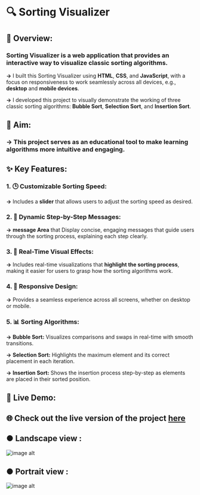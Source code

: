 # 🔍 Sorting Visualizer

## 📖 Overview:

### Sorting Visualizer is a web application that provides an interactive way to visualize classic sorting algorithms.

**->** I built this Sorting Visualizer using **HTML**, **CSS**, and **JavaScript**, with a focus on responsiveness to work seamlessly across all devices, e.g., **desktop** and **mobile devices**.

**->** I developed this project to visually demonstrate the working of three classic sorting algorithms: **Bubble Sort**, **Selection Sort**, and **Insertion Sort**.



## 🎯 Aim: 

### -> This project serves as an educational tool to make learning algorithms more intuitive and engaging.


## ✨ Key Features:

### 1. 🕒 Customizable Sorting Speed: 
**->** Includes a **slider** that allows users to adjust the sorting speed as desired.

### 2. 📝 Dynamic Step-by-Step Messages: 
**->** **message Area** that Display concise, engaging messages that guide users through the sorting process, explaining each step clearly.

### 3. 🎥 Real-Time Visual Effects: 
**->** Includes real-time visualizations that **highlight the sorting process**, making it easier for users to grasp how the sorting algorithms work.

### 4. 📱 Responsive Design: 
**->** Provides a seamless experience across all screens, whether on desktop or mobile.

### 5. 📊 Sorting Algorithms:
**->** **Bubble Sort:** Visualizes comparisons and swaps in real-time with smooth transitions.

**->** **Selection Sort:** Highlights the maximum element and its correct placement in each iteration.

**->** **Insertion Sort:** Shows the insertion process step-by-step as elements are placed in their sorted position.


## 🚀 Live Demo:


## 🌐 Check out the live version of the project [here](https://nidhibhamoriya.github.io/Sorting-Visualizer/)


## ● Landscape view :


![image alt](https://github.com/user-attachments/assets/7ff04614-0121-477f-afdd-42067047aa75)


## ● Portrait view :


![image alt](https://github.com/user-attachments/assets/cae60936-f663-4abd-a2b7-bc981ff909f9)
